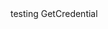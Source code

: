 <GetCredential className="getCredentialContainer" templateId={template_id} productName={product_name} >
testing GetCredential
</GetCredential>

